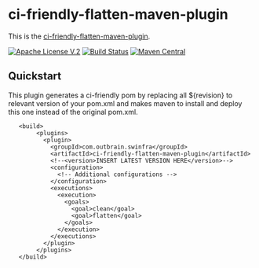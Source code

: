 # ci-friendly-flatten-maven-plugin 

This is the [ci-friendly-flatten-maven-plugin](https://github.com/outbrain/ci-friendly-flatten-maven-plugin).

[![Apache License V.2](https://img.shields.io/badge/license-Apache%20V.2-blue.svg)](https://github.com/outbrain/ci-friendly-plugin/blob/master/LICENSE) 
[![Build Status](https://travis-ci.org/outbrain/ci-friendly-flatten-maven-plugin.svg?branch=main)](https://travis-ci.org/github/outbrain/ci-friendly-flatten-maven-plugin)
[![Maven Central](https://img.shields.io/maven-central/v/com.outbrain.swinfra/ci-friendly-flatten-maven-plugin.svg?label=Maven%20Central)](http://search.maven.org/#search%7Cga%7C1%7Cci-friendly-flatten-maven-plugin)

## Quickstart
This plugin generates a ci-friendly pom by replacing all ${revision} to relevant version of your pom.xml and makes maven to install and deploy this one instead of the original pom.xml.
```
   <build>
        <plugins>
          <plugin>
            <groupId>com.outbrain.swinfra</groupId>
            <artifactId>ci-friendly-flatten-maven-plugin</artifactId>
            <!--<version>INSERT LATEST VERSION HERE</version>-->
            <configuration>
              <!-- Additional configurations -->
            </configuration>
            <executions>
              <execution>
                <goals>
                  <goal>clean</goal>
                  <goal>flatten</goal>
                </goals>
              </execution>
            </executions>
          </plugin>
        </plugins>
   </build>
```
